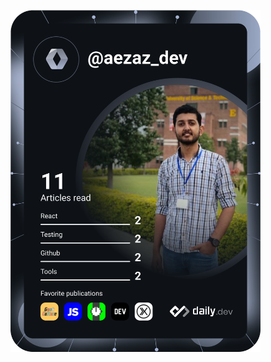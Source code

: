 <a href="https://app.daily.dev/aezaz_dev"><img src="https://github.com/aezazali1997/aezazali1997/blob/master/devcard.svg" width="400" alt="Aezaz Ali's Dev Card"/></a>
